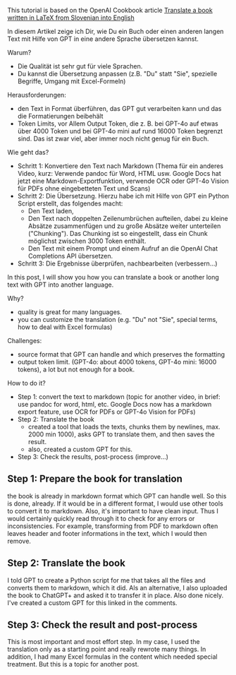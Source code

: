 

This tutorial is based on the OpenAI Cookbook article [Translate a book written in LaTeX from Slovenian into English](https://github.com/openai/openai-cookbook/blob/main/examples/book_translation/translate_latex_book.ipynb)

In diesem Artikel zeige ich Dir, wie Du ein Buch oder einen anderen langen Text mit Hilfe von GPT in eine andere Sprache übersetzen kannst.

Warum?

- Die Qualität ist sehr gut für viele Sprachen.
- Du kannst die Übersetzung anpassen (z.B. "Du" statt "Sie", spezielle Begriffe, Umgang mit Excel-Formeln)

Herausforderungen:

- den Text in Format überführen, das GPT gut verarbeiten kann und das die Formatierungen beibehält
- Token Limits, vor Allem Output Token, die z. B. bei GPT-4o auf etwas über 4000 Token und bei GPT-4o mini auf rund 16000 Token begrenzt sind. Das ist zwar viel, aber immer noch nicht genug für ein Buch.

Wie geht das?

- Schritt 1: Konvertiere den Text nach Markdown (Thema für ein anderes Video, kurz: Verwende pandoc für Word, HTML usw. Google Docs hat jetzt eine Markdown-Exportfunktion, verwende OCR oder GPT-4o Vision für PDFs ohne eingebetteten Text und Scans)
- Schritt 2: Die Übersetzung. Hierzu habe ich mit Hilfe von GPT ein Python Script erstellt, das folgendes macht:
  - Den Text laden, 
  - Den Text nach doppelten Zeilenumbrüchen aufteilen, dabei zu kleine Absätze zusammenfügen und zu große Absätze weiter unterteilen ("Chunking"). Das Chunking ist so eingestellt, dass ein Chunk möglichst zwischen  3000 Token enthält.
  - Den Text mit einem Prompt und einem Aufruf an die OpenAI Chat Completions API übersetzen.
- Schritt 3: Die Ergebnisse überprüfen, nachbearbeiten (verbessern...)

In this post, I will show you how you can translate a book or another long text with GPT into another language.

Why?

- quality is great for many languages.
- you can customize the translation (e.g. "Du" not "Sie", special terms, how to deal with Excel formulas)

Challenges:

- source format that GPT can handle and which preserves the formatting
- output token limit. (GPT-4o: about 4000 tokens, GPT-4o mini: 16000 tokens), a lot but not enough for a book.

How to do it?

- Step 1: convert the text to markdown (topic for another video, in brief: use pandoc for word, html, etc. Google Docs now has a markdown export feature, use OCR for PDFs or GPT-4o Vision for PDFs)
- Step 2: Translate the book
  - created a tool that loads the texts, chunks them by newlines, max. 2000 min 1000), asks GPT to translate them, and then saves the result.
  - also, created a custom GPT for this.
- Step 3: Check the results, post-process (improve...)

## Step 1: Prepare the book for translation

the book is already in markdown format which GPT can handle well. So this is done, already. If it would be in a different format, I would use other tools to convert it to markdown. Also, it's important to have clean input. Thus I would certainly quickly read through it to check for any errors or inconsistencies. For example, transforming from PDF to markdown often leaves header and footer informations in the text, which I would then remove.

## Step 2: Translate the book

I told GPT to create a Python script for me that takes all the files and converts them to markdown, which it did. Als an alternative, I also uploaded the book to ChatGPT+ and asked it to transfer it in place. Also done nicely. I've created a custom GPT for this linked in the comments.

## Step 3: Check the result and post-process

This is most important and most effort step. In my case, I used the translation only as a starting point and really rewrote many things. In addition, I had many Excel formulas in the content which needed special treatment. But this is a topic for another post.